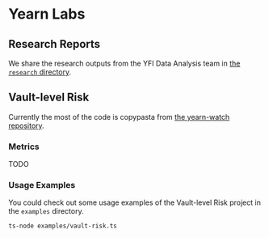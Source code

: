 # Yearn Labs

## Research Reports

We share the research outputs from the YFI Data Analysis team in [the `research` directory](./research/).


## Vault-level Risk

Currently the most of the code is copypasta from [the yearn-watch repository](https://github.com/yearn/yearn-watch).

### Metrics

TODO

### Usage Examples

You could check out some usage examples of the Vault-level Risk project in the `examples` directory.

```
ts-node examples/vault-risk.ts
```
